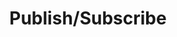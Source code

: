 ---
title: Publish/Subscribe
summary: Sample code related to publish/subscribe
reviewed: 2020-09-28
related:
 - nservicebus/messaging/publish-subscribe
---